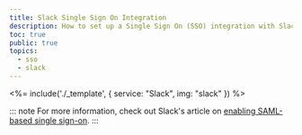 ```yaml
---
title: Slack Single Sign On Integration
description: How to set up a Single Sign On (SSO) integration with Slack and Auth0.
toc: true
public: true
topics:
  - sso
  - slack
---
```


<%= include('./_template', {
  service: "Slack",
  img: "slack"
}) %>

::: note
For more information, check out Slack's article on [enabling SAML-based single sign-on](https://get.slack.help/hc/en-us/articles/203772216-Enabling-SAML-based-single-sign-on).
:::
